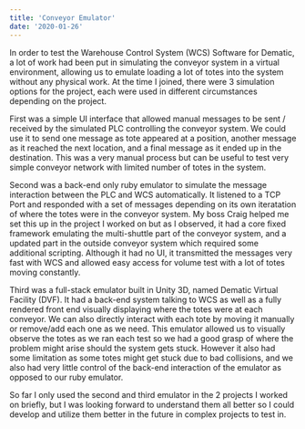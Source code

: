 ```yaml
---
title: 'Conveyor Emulator'
date: '2020-01-26'
---
```


In order to test the Warehouse Control System (WCS) Software for Dematic, a lot of work had been put in simulating the conveyor system in a virtual environment, allowing us to emulate loading a lot of totes into the system without any physical work. At the time I joined, there were 3 simulation options for the project, each were used in different circumstances depending on the project.

First was a simple UI interface that allowed manual messages to be sent / received by the simulated PLC controlling the conveyor system. We could use it to send one message as tote appeared at a position, another message as it reached the next location, and a final message as it ended up in the destination. This was a very manual process but can be useful to test very simple conveyor network with limited number of totes in the system. 

Second was a back-end only ruby emulator to simulate the message interaction between the PLC and WCS automatically. It listened to a TCP Port and responded with a set of messages depending on its own iteratation of where the totes were in the conveyor system. My boss Craig helped me set this up in the project I worked on but as I observed, it had a core fixed framework emulating the multi-shuttle part of the conveyor system, and a updated part in the outside conveyor system which required some additional scripting. Although it had no UI, it transmitted the messages very fast with WCS and allowed easy access for volume test with a lot of totes moving constantly. 

Third was a full-stack emulator built in Unity 3D, named Dematic Virtual Facility (DVF). It had a back-end system talking to WCS as well as a fully rendered front end visually displaying where the totes were at each conveyor. We can also directly interact with each tote by moving it manually or remove/add each one as we need. This emulator allowed us to visually observe the totes as we ran each test so we had a good grasp of where the problem might arise should the system gets stuck. However it also had some limitation as some totes might get stuck due to bad collisions, and we also had very little control of the back-end interaction of the emulator as opposed to our ruby emulator. 

So far I only used the second and third emulator in the 2 projects I worked on briefly, but I was looking forward to understand them all better so I could develop and utilize them better in the future in complex projects to test in. 